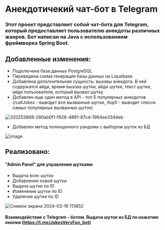 # Анекдотичекий чат-бот в Telegram 

### Этот проект представляет собой чат-бота для Telegram, который предоставляет пользователю анекдоты различных жанров. Бот написан на Java с использованием фреймворка Spring Boot.

## Добавленные изменения:
- Подключена база данных PostgreSQL
- Переведена схема генерация базы данных на Liquebase
-  Добавлена дополнительная сущность: вызовы анекдота. В ней содержатся айди, время вызова шутки, айди шутки, текст шутки, айди пользователя, который вызвал шутку
-  Добавлен еще один метод в API - топ 5 популярных анекдотов (/callJokes - выводет все вызванные шутки, /top5 - выводит список самых популярных вызванных шуток)

![320253868-290ab0f1-f926-4891-87cd-1964ee3344eb](https://github.com/BakSnn/Joke-Bot/assets/112386046/35a13094-b812-49dd-97a3-3056dfd04128)
- Добавлен метод полноценного рандома с выбором шуток из БД

![image](https://github.com/BakSnn/Joke-Bot/assets/112386046/11db1a0f-7318-4b3c-a196-208761f82a38)

## Реализовано:
####  "Admin Panel" для управления шутками
- Выдача всех шуток
- Добавление новой шутки
- Выдача шутки по ID
- Изменение шутки по ID
- Удаление шутки по ID

![Снимок экрана 2024-03-16 113852](https://github.com/BakSnn/Joke-Bot/assets/112386046/8d7e5d83-bf37-462a-bf07-e17563d7a103)
#### Взаимодействие с Telegram - ботом. Выдача шуток из БД по нажатию кнопки (https://t.me/JokesVeryFun_bot)
